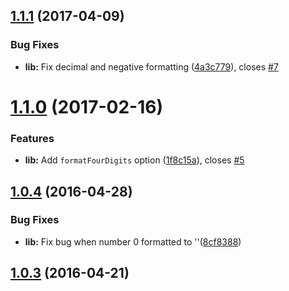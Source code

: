 <a name="1.1.1"></a>
## [1.1.1](https://github.com/VovanR/format-thousands/compare/v1.1.0...v1.1.1) (2017-04-09)


### Bug Fixes

* **lib:** Fix decimal and negative formatting ([4a3c779](https://github.com/VovanR/format-thousands/commit/4a3c779)), closes [#7](https://github.com/VovanR/format-thousands/issues/7)



<a name="1.1.0"></a>
# [1.1.0](https://github.com/vovanr/format-thousands/compare/v1.0.4...v1.1.0) (2017-02-16)


### Features

* **lib:** Add `formatFourDigits` option ([1f8c15a](https://github.com/vovanr/format-thousands/commit/1f8c15a)), closes [#5](https://github.com/vovanr/format-thousands/issues/5)



<a name="1.0.4"></a>
## [1.0.4](https://github.com/vovanr/format-thousands/compare/v1.0.3...v1.0.4) (2016-04-28)


### Bug Fixes

* **lib:** Fix bug when number 0 formatted to ''([8cf8388](https://github.com/vovanr/format-thousands/commit/8cf8388))



<a name="1.0.3"></a>
## [1.0.3](https://github.com/vovanr/format-thousands/compare/v1.0.2...v1.0.3) (2016-04-21)

